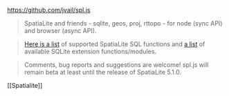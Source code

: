 https://github.com/jvail/spl.js

> SpatiaLite and friends - sqlite, geos, proj, rttopo - for node (sync API) and browser (async API).

> [Here is a list](https://github.com/jvail/spl.js/blob/main/doc/spatialite_functions.md) of supported SpatiaLite SQL functions and [a list](https://github.com/jvail/spl.js/blob/main/doc/extensions_functions.md) of available SQLite extension functions/modules.

> Comments, bug reports and suggestions are welcome! spl.js will remain beta at least until the release of SpatiaLite 5.1.0.

[[Spatialite]]